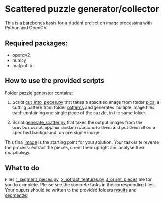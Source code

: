 # Scattered puzzle generator/collector
This is a barebones basis for a student project on image processing with Python and OpenCV.


## Required packages:
* opencv2
* numpy
* matplotlib

## How to use the provided scripts
Folder [puzzle generator](puzzle_generator) contains:
1. Script [cut_into_pieces.py](cut_into_pieces.py) that takes a specified image from folder [pics](pics), a cutting pattern from folder [patterns](patterns) and generates multiple image files each containing one single piece of the puzzle, in the same folder.

2. Script [generate_scatter.py](generate_scatter.py) that takes the output images from the previous script, applies random rotations to them and put them all on a specified background, on one signle image.

This final [image](puzzle_unsolved.jpg) is the starting point for your solution. Your task is to reverse the process: extract the pieces, orient them upright and analyse their morphology.

## What to do
Files [1_segment_pieces.py](1_segment_pieces.py), [2_extract_features.py](2_extract_features.py)
[3_orient_pieces](3_orient_pieces) are for you to complete. Please see the concrete tasks in the corresponding files. Your ouputs should be written to the provided folders [results](results) and [segmented](segmented)
